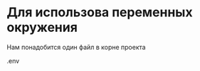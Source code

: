 <div>
  <h1>Для использова переменных окружения</h1>
  <p>Нам понадобится один файл в корне проекта</p>
  <p>.env</p>
</div>
